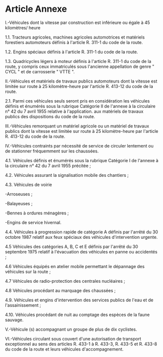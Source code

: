 # Article Annexe

I.-Véhicules dont la vitesse par construction est inférieure ou égale à 45 kilomètres/ heure

1.1. Tracteurs agricoles, machines agricoles automotrices et matériels forestiers automoteurs définis à l'article R. 311-1 du code de la route.

1.2. Engins spéciaux définis à l'article R. 311-1 du code de la route.

1.3. Quadricycles légers à moteur définis à l'article R. 311-1 du code de la route, y compris ceux immatriculés sous l'ancienne appellation de genre " CYCL " et de carrosserie " VTTE ".

II.-Véhicules et matériels de travaux publics automoteurs dont la vitesse est limitée sur route à 25 kilomètre-heure par l'article R. 413-12 du code de la route.

2.1. Parmi ces véhicules seuls seront pris en considération les véhicules définis et énumérés sous la rubrique Catégorie II de l'annexe à la circulaire n° 42 du 7 avril 1955 relative à l'application. aux matériels de travaux publics des dispositions du code de la route.

III.-Véhicules remorquant un matériel agricole ou un matériel de travaux publics dont la vitesse est limitée sur route à 25 kilomètre-heure par l'article R. 413-12 du code de la route.

IV.-Véhicules contraints par nécessité de service de circuler lentement ou de stationner fréquemment sur les chaussées.

4.1. Véhicules définis et énumérés sous la rubrique Catégorie I de l'annexe à la circulaire n° 42 du 7 avril 1955 précitée ;

4.2. Véhicules assurant la signalisation mobile des chantiers ;

4.3. Véhicules de voirie

-Arroseuses ;

-Balayeuses ;

-Bennes à ordures ménagères ;

-Engins de service hivernal.

4.4. Véhicules à progression rapide de catégorie A définis par l'arrêté du 30 octobre 1987 relatif aux feux spéciaux des véhicules d'intervention urgente.

4.5 Véhicules des catégories A, B, C et E définis par l'arrêté du 30 septembre 1975 relatif à l'évacuation des véhicules en panne ou accidentés ;

4.6 Véhicules équipés en atelier mobile permettant le dépannage des véhicules sur la route ;

4.7 Véhicules de radio-protection des centrales nucléaires ;

4.8 Véhicules procédant au marquage des chaussées ;

4.9. Véhicules et engins d'intervention des services publics de l'eau et de l'assainissement ;

4.10. Véhicules procédant de nuit au comptage des espèces de la faune sauvage.

V.-Véhicule (s) accompagnant un groupe de plus de dix cyclistes.

VI.-Véhicules circulant sous couvert d'une autorisation de transport exceptionnel au sens des articles R. 433-1 à R. 433-3, R. 433-5 et R. 433-8 du code de la route et leurs véhicules d'accompagnement.
